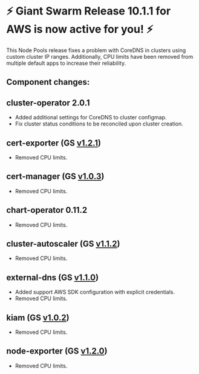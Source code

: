 # :zap: Giant Swarm Release 10.1.1 for AWS is now active for you! :zap:

This Node Pools release fixes a problem with CoreDNS in clusters using custom
cluster IP ranges. Additionally, CPU limits have been removed from multiple
default apps to increase their reliability.

## Component changes:

## cluster-operator 2.0.1

- Added additional settings for CoreDNS to cluster configmap.
- Fix cluster status conditions to be reconciled upon cluster creation.

## cert-exporter (GS [v1.2.1](https://github.com/giantswarm/cert-exporter/blob/master/CHANGELOG.md#121-2019-12-24))

- Removed CPU limits.

## cert-manager (GS [v1.0.3](https://github.com/giantswarm/cert-manager-app/blob/master/CHANGELOG.md#v103-2020-01-03))

- Removed CPU limits.

## chart-operator 0.11.2

- Removed CPU limits.

## cluster-autoscaler (GS [v1.1.2](https://github.com/giantswarm/cluster-autoscaler-app/blob/master/CHANGELOG.md#v112-2020-01-03))

- Removed CPU limits.

## external-dns (GS [v1.1.0](https://github.com/giantswarm/external-dns-app/blob/master/CHANGELOG.md#v110))

- Added support AWS SDK configuration with explicit credentials.
- Removed CPU limits.

## kiam (GS [v1.0.2](https://github.com/giantswarm/kiam-app/blob/master/CHANGELOG.md#v102-2020-01-04))

- Removed CPU limits.

## node-exporter (GS [v1.2.0](https://github.com/giantswarm/node-exporter-app/blob/master/CHANGELOG.md#120-2020-01-08))

- Removed CPU limits.

